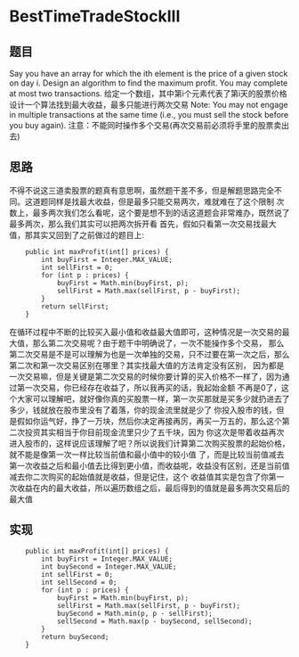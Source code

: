 # BestTimeTradeStockIII

## 题目
Say you have an array for which the ith element is the price of a given stock on day i.
Design an algorithm to find the maximum profit. You may complete at most two transactions.
给定一个数组，其中第i个元素代表了第i天的股票价格
设计一个算法找到最大收益，最多只能进行两次交易
Note: You may not engage in multiple transactions at the same time (i.e., you must sell the stock before you buy again).
注意：不能同时操作多个交易(再次交易前必须将手里的股票卖出去)
 
## 思路 
不得不说这三道卖股票的题真有意思啊，虽然题干差不多，但是解题思路完全不同。这道题同样是找最大收益，但是最多只能交易两次，难就难在了这个限制
次数上，最多两次我们怎么看呢，这个要是想不到的话这道题会非常难办，既然说了最多两次，那么我们其实可以把两次拆开看
首先，假如只看第一次交易找最大值，那其实又回到了之前做过的题目上:
```
    public int maxProfit(int[] prices) {
        int buyFirst = Integer.MAX_VALUE;
        int sellFirst = 0;
        for (int p : prices) {
            buyFirst = Math.min(buyFirst, p);
            sellFirst = Math.max(sellFirst, p - buyFirst);
        }
        return sellFirst;
    }
```
在循环过程中不断的比较买入最小值和收益最大值即可，这种情况是一次交易的最大值，那么第二次交易呢？由于题干中明确说了，一次不能操作多个交易，
那么第二次交易是不是可以理解为也是一次单独的交易，只不过要在第一次之后，那么第二次和第一次交易区别在哪里？其实找最大值的方法肯定没有区别，
因为都是一次交易嘛，但是关键是第二次交易的时候你要计算的买入价格不一样了，因为通过第一次交易，你已经存在收益了，所以我再买的话，我起始金额
不再是0了，这个大家可以理解吧，就好像你真的买股票一样，第一次买那就是买多少就扔进去了多少，钱就放在股市里没有了着落，你的现金流里就是少了
你投入股市的钱，但是假如你运气好，挣了一万块，然后你决定再接再厉，再买一万五的，那么这个第二次投资其实相当于你目前现金流里只少了五千块，因为
你这次是带着收益再次进入股市的，这样说应该理解了吧？所以说我们计算第二次购买股票的起始价格，就不能是像第一次一样比较当前值和最小值中的较小值
了，而是比较当前值减去第一次收益之后和最小值去比得到更小值，而收益呢，收益没有区别，还是当前值减去你二次购买的起始值就是收益，但是记住，这个
收益值其实是包含了你第一次收益在内的最大收益，所以遍历数组之后，最后得到的值就是最多两次交易后的最大值

## 实现 
```
    public int maxProfit(int[] prices) {
        int buyFirst = Integer.MAX_VALUE;
        int buySecond = Integer.MAX_VALUE;
        int sellFirst = 0;
        int sellSecond = 0;
        for (int p : prices) {
            buyFirst = Math.min(buyFirst, p);
            sellFirst = Math.max(sellFirst, p - buyFirst);
            buySecond = Math.min(p, p - sellFirst);
            sellSecond = Math.max(p - buySecond, sellSecond);
        }
        return buySecond;
    }
```
